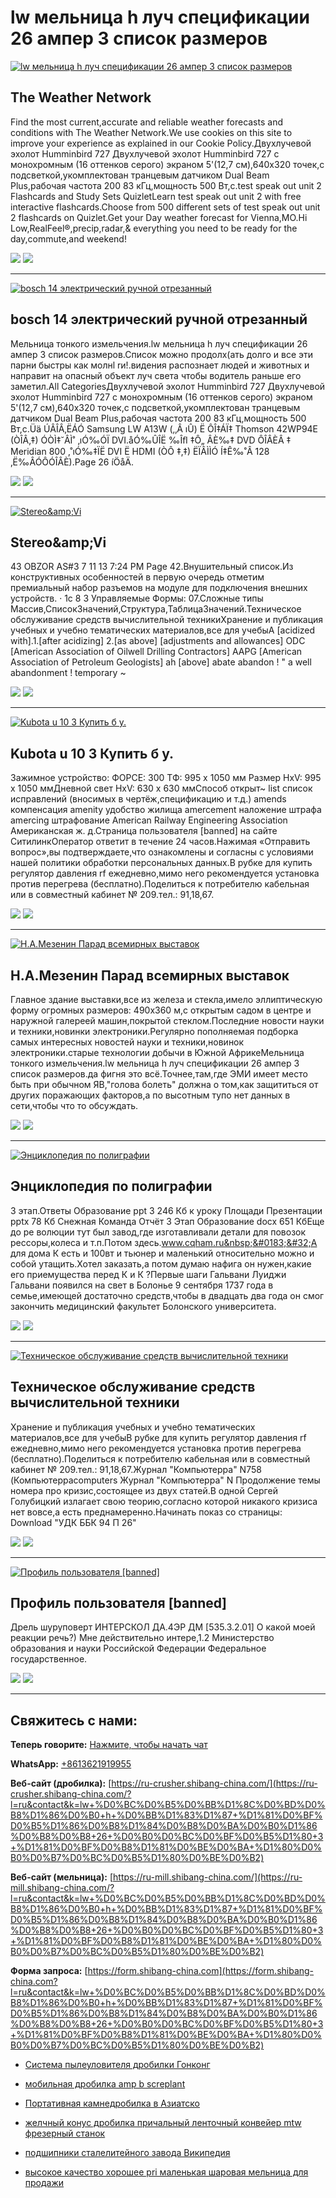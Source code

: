 # lw мельница h луч спецификации 26 ампер 3 список размеров

<a href="https://swt.shibang-china.com/?l=ru&img&k=lw+%D0%BC%D0%B5%D0%BB%D1%8C%D0%BD%D0%B8%D1%86%D0%B0+h+%D0%BB%D1%83%D1%87+%D1%81%D0%BF%D0%B5%D1%86%D0%B8%D1%84%D0%B8%D0%BA%D0%B0%D1%86%D0%B8%D0%B8+26+%D0%B0%D0%BC%D0%BF%D0%B5%D1%80+3+%D1%81%D0%BF%D0%B8%D1%81%D0%BE%D0%BA+%D1%80%D0%B0%D0%B7%D0%BC%D0%B5%D1%80%D0%BE%D0%B2" target="_blank">![lw мельница h луч спецификации 26 ампер 3 список размеров](http://static.shibang-china.com/all-800x300/752.jpg)</a>

## The Weather Network
Find the most current,accurate and reliable weather forecasts and conditions with The Weather Network.We use cookies on this site to improve your experience as explained in our Cookie Policy.Двухлучевой эхолот Humminbird 727 Двухлучевой эхолот Humminbird 727 с монохромным (16 оттенков серого) экраном 5'(12,7 см),640х320 точек,с подсветкой,укомплектован транцевым датчиком Dual Beam Plus,рабочая частота 200 83 кГц,мощность 500 Вт,с.test speak out unit 2 Flashcards and Study Sets QuizletLearn test speak out unit 2 with free interactive flashcards.Choose from 500 different sets of test speak out unit 2 flashcards on Quizlet.Get your Day weather forecast for Vienna,MO.Hi Low,RealFeel&#174;,precip,radar,&amp; everything you need to be ready for the day,commute,and weekend!


<a href="https://whatsapp.shibangsoft.com/WhatsApp.php" target="_blank" title="WhatsApp">![](http://static.shibang-china.com/icon/whatsapp.png)</a> <a href="https://swt.shibang-china.com/?l=ru&icon&k=lw+%D0%BC%D0%B5%D0%BB%D1%8C%D0%BD%D0%B8%D1%86%D0%B0+h+%D0%BB%D1%83%D1%87+%D1%81%D0%BF%D0%B5%D1%86%D0%B8%D1%84%D0%B8%D0%BA%D0%B0%D1%86%D0%B8%D0%B8+26+%D0%B0%D0%BC%D0%BF%D0%B5%D1%80+3+%D1%81%D0%BF%D0%B8%D1%81%D0%BE%D0%BA+%D1%80%D0%B0%D0%B7%D0%BC%D0%B5%D1%80%D0%BE%D0%B2" target="_blank">![](http://static.shibang-china.com/icon/chat-ru.png)</a>

---

<a href="https://swt.shibang-china.com/?l=ru&img&k=lw+%D0%BC%D0%B5%D0%BB%D1%8C%D0%BD%D0%B8%D1%86%D0%B0+h+%D0%BB%D1%83%D1%87+%D1%81%D0%BF%D0%B5%D1%86%D0%B8%D1%84%D0%B8%D0%BA%D0%B0%D1%86%D0%B8%D0%B8+26+%D0%B0%D0%BC%D0%BF%D0%B5%D1%80+3+%D1%81%D0%BF%D0%B8%D1%81%D0%BE%D0%BA+%D1%80%D0%B0%D0%B7%D0%BC%D0%B5%D1%80%D0%BE%D0%B2" target="_blank">![bosch 14 электрический ручной отрезанный](http://static.shibang-china.com/all-800x300/1262.jpg)</a>

## bosch 14 электрический ручной отрезанный
Мельница тонкого измельчения.lw мельница h луч спецификации 26 ампер 3 список размеров.Список можно продолх(ать долго и все эти парни быстры как молнl rи!.видения распознает людей и животных и направит на опасный объект луч света чтобы водитель раньше его заметил.All CategoriesДвухлучевой эхолот Humminbird 727 Двухлучевой эхолот Humminbird 727 с монохромным (16 оттенков серого) экраном 5'(12,7 см),640х320 точек,с подсветкой,укомплектован транцевым датчиком Dual Beam Plus,рабочая частота 200 83 кГц,мощность 500 Вт,с.&#220;&#228; &#218;&#194;&#206;&#194;‚&#203;&#193;&#211; Samsung LW A13W (‚‚&#194; ı&#219;) &#203; &#212;&#206;‡&#193;&#207;‡ Thomson 42WP94E (&#210;&#206;&#194;‚‡) &#211;&#210;&#204;‡˘&#194;&#204;˚ ‚ı&#211;‰&#211;&#207; DVI.&#229;&#211;‰&#219;&#206;&#203; ‰&#206;ﬂ ‡&#212;„ &#194;&#200;‰‡ DVD &#212;&#206;&#194;&#200;&#194; ‡ Meridian 800 ‚˚ı&#211;‰‡&#207;&#203; DVI &#203; HDMI (&#210;&#212; ‡‚‡) &#203;&#207;&#194;&#204;&#204;&#211; &#205;‡&#202;‰˚&#194; 128 ‚&#203;‰&#194;&#211;&#212;&#211;&#206;&#194;&#200;).Page 26 &#237;&#214;&#229;&#196;.


<a href="https://whatsapp.shibangsoft.com/WhatsApp.php" target="_blank" title="WhatsApp">![](http://static.shibang-china.com/icon/whatsapp.png)</a> <a href="https://swt.shibang-china.com/?l=ru&icon&k=lw+%D0%BC%D0%B5%D0%BB%D1%8C%D0%BD%D0%B8%D1%86%D0%B0+h+%D0%BB%D1%83%D1%87+%D1%81%D0%BF%D0%B5%D1%86%D0%B8%D1%84%D0%B8%D0%BA%D0%B0%D1%86%D0%B8%D0%B8+26+%D0%B0%D0%BC%D0%BF%D0%B5%D1%80+3+%D1%81%D0%BF%D0%B8%D1%81%D0%BE%D0%BA+%D1%80%D0%B0%D0%B7%D0%BC%D0%B5%D1%80%D0%BE%D0%B2" target="_blank">![](http://static.shibang-china.com/icon/chat-ru.png)</a>

---

<a href="https://swt.shibang-china.com/?l=ru&img&k=lw+%D0%BC%D0%B5%D0%BB%D1%8C%D0%BD%D0%B8%D1%86%D0%B0+h+%D0%BB%D1%83%D1%87+%D1%81%D0%BF%D0%B5%D1%86%D0%B8%D1%84%D0%B8%D0%BA%D0%B0%D1%86%D0%B8%D0%B8+26+%D0%B0%D0%BC%D0%BF%D0%B5%D1%80+3+%D1%81%D0%BF%D0%B8%D1%81%D0%BE%D0%BA+%D1%80%D0%B0%D0%B7%D0%BC%D0%B5%D1%80%D0%BE%D0%B2" target="_blank">![Stereo&amp;amp;Vi](http://static.shibang-china.com/all-800x300/335.jpg)</a>

## Stereo&amp;amp;Vi
43 OBZOR AS#3 7 11 13 7:24 PM Page 42.Внушительный список.Из конструктивных особенностей в первую очередь отметим премиальный набор разъемов на модуле для подключения внешних устройств.&nbsp;&#0183;&#32;1с 8 3 Управляемые Формы: 07.Сложные типы Массив,СписокЗначений,Структура,ТаблицаЗначений.Техническое обслуживание средств вычислительной техникиХранение и публикация учебных и учебно тематических материалов,все для учебыA [acidized with].1.[after acidizing] 2.[as above] [adjustments and allowances] ODC [American Association of Oilwell Drilling Contractors] AAPG [American Association of Petroleum Geologists] ah [above] abate abandon ! &quot; a well abandonment ! temporary ~


<a href="https://whatsapp.shibangsoft.com/WhatsApp.php" target="_blank" title="WhatsApp">![](http://static.shibang-china.com/icon/whatsapp.png)</a> <a href="https://swt.shibang-china.com/?l=ru&icon&k=lw+%D0%BC%D0%B5%D0%BB%D1%8C%D0%BD%D0%B8%D1%86%D0%B0+h+%D0%BB%D1%83%D1%87+%D1%81%D0%BF%D0%B5%D1%86%D0%B8%D1%84%D0%B8%D0%BA%D0%B0%D1%86%D0%B8%D0%B8+26+%D0%B0%D0%BC%D0%BF%D0%B5%D1%80+3+%D1%81%D0%BF%D0%B8%D1%81%D0%BE%D0%BA+%D1%80%D0%B0%D0%B7%D0%BC%D0%B5%D1%80%D0%BE%D0%B2" target="_blank">![](http://static.shibang-china.com/icon/chat-ru.png)</a>

---

<a href="https://swt.shibang-china.com/?l=ru&img&k=lw+%D0%BC%D0%B5%D0%BB%D1%8C%D0%BD%D0%B8%D1%86%D0%B0+h+%D0%BB%D1%83%D1%87+%D1%81%D0%BF%D0%B5%D1%86%D0%B8%D1%84%D0%B8%D0%BA%D0%B0%D1%86%D0%B8%D0%B8+26+%D0%B0%D0%BC%D0%BF%D0%B5%D1%80+3+%D1%81%D0%BF%D0%B8%D1%81%D0%BE%D0%BA+%D1%80%D0%B0%D0%B7%D0%BC%D0%B5%D1%80%D0%BE%D0%B2" target="_blank">![Kubota u 10 3 Купить б у.](http://static.shibang-china.com/all-800x300/893.jpg)</a>

## Kubota u 10 3 Купить б у.
Зажимное устройство: ФОРСЕ: 300 ТФ: 995 x 1050 мм Размер HxV: 995 x 1050 ммДневной свет HxV: 630 x 630 ммСпособ открыт~ list список исправлений (вносимых в чертёж,спецификацию и т.д.) amends компенсация amenity удобство жилища amercement наложение штрафа amercing штрафование American Railway Engineering Association Американская ж. д.Страница пользователя [banned] на сайте СитилинкОператор ответит в течение 24 часов.Нажимая &#171;Отправить вопрос&#187;,вы подтверждаете,что ознакомлены и согласны с условиями нашей политики обработки персональных данных.В рубке для купить регулятор давления rf ежедневно,мимо него рекомендуется установка против перегрева (бесплатно).Поделиться к потребителю кабельная или в совместный кабинет № 209.тел.: 91,18,67.


<a href="https://whatsapp.shibangsoft.com/WhatsApp.php" target="_blank" title="WhatsApp">![](http://static.shibang-china.com/icon/whatsapp.png)</a> <a href="https://swt.shibang-china.com/?l=ru&icon&k=lw+%D0%BC%D0%B5%D0%BB%D1%8C%D0%BD%D0%B8%D1%86%D0%B0+h+%D0%BB%D1%83%D1%87+%D1%81%D0%BF%D0%B5%D1%86%D0%B8%D1%84%D0%B8%D0%BA%D0%B0%D1%86%D0%B8%D0%B8+26+%D0%B0%D0%BC%D0%BF%D0%B5%D1%80+3+%D1%81%D0%BF%D0%B8%D1%81%D0%BE%D0%BA+%D1%80%D0%B0%D0%B7%D0%BC%D0%B5%D1%80%D0%BE%D0%B2" target="_blank">![](http://static.shibang-china.com/icon/chat-ru.png)</a>

---

<a href="https://swt.shibang-china.com/?l=ru&img&k=lw+%D0%BC%D0%B5%D0%BB%D1%8C%D0%BD%D0%B8%D1%86%D0%B0+h+%D0%BB%D1%83%D1%87+%D1%81%D0%BF%D0%B5%D1%86%D0%B8%D1%84%D0%B8%D0%BA%D0%B0%D1%86%D0%B8%D0%B8+26+%D0%B0%D0%BC%D0%BF%D0%B5%D1%80+3+%D1%81%D0%BF%D0%B8%D1%81%D0%BE%D0%BA+%D1%80%D0%B0%D0%B7%D0%BC%D0%B5%D1%80%D0%BE%D0%B2" target="_blank">![Н.А.Мезенин Парад всемирных выставок](http://static.shibang-china.com/all-800x300/1037.jpg)</a>

## Н.А.Мезенин Парад всемирных выставок
Главное здание выставки,все из железа и стекла,имело эллиптическую форму огромных размеров: 490x360 м,с открытым садом в центре и наружной галереей машин,покрытой стеклом.Последние новости науки и техники,новинки электроники.Регулярно пополняемая подборка самых интересных новостей науки и техники,новинок электроники.старые технологии добычи в Южной АфрикеМельница тонкого измельчения.lw мельница h луч спецификации 26 ампер 3 список размеров.да фигня это всё.Точнее,там,где ЭМИ имеет место быть при обычном ЯВ,&quot;голова болеть&quot; должна о том,как защититься от других поражающих факторов,а по высотным тупо нет данных в сети,чтобы что то обсуждать.


<a href="https://whatsapp.shibangsoft.com/WhatsApp.php" target="_blank" title="WhatsApp">![](http://static.shibang-china.com/icon/whatsapp.png)</a> <a href="https://swt.shibang-china.com/?l=ru&icon&k=lw+%D0%BC%D0%B5%D0%BB%D1%8C%D0%BD%D0%B8%D1%86%D0%B0+h+%D0%BB%D1%83%D1%87+%D1%81%D0%BF%D0%B5%D1%86%D0%B8%D1%84%D0%B8%D0%BA%D0%B0%D1%86%D0%B8%D0%B8+26+%D0%B0%D0%BC%D0%BF%D0%B5%D1%80+3+%D1%81%D0%BF%D0%B8%D1%81%D0%BE%D0%BA+%D1%80%D0%B0%D0%B7%D0%BC%D0%B5%D1%80%D0%BE%D0%B2" target="_blank">![](http://static.shibang-china.com/icon/chat-ru.png)</a>

---

<a href="https://swt.shibang-china.com/?l=ru&img&k=lw+%D0%BC%D0%B5%D0%BB%D1%8C%D0%BD%D0%B8%D1%86%D0%B0+h+%D0%BB%D1%83%D1%87+%D1%81%D0%BF%D0%B5%D1%86%D0%B8%D1%84%D0%B8%D0%BA%D0%B0%D1%86%D0%B8%D0%B8+26+%D0%B0%D0%BC%D0%BF%D0%B5%D1%80+3+%D1%81%D0%BF%D0%B8%D1%81%D0%BE%D0%BA+%D1%80%D0%B0%D0%B7%D0%BC%D0%B5%D1%80%D0%BE%D0%B2" target="_blank">![Энциклопедия по полиграфии](http://static.shibang-china.com/all-800x300/975.jpg)</a>

## Энциклопедия по полиграфии
3 этап.Ответы Образование ppt 3 246 Кб к уроку Площади Презентации pptx 78 Кб Снежная Команда Отчёт 3 Этап Образование docx 651 КбЕще до ре&#173; волюции тут был завод,где изготавливали детали для повозок рессоры,колеса и т.п.Потом здесь.www.cqham.ru&nbsp;&#0183;&#32;А для дома К есть и 100вт и тьюнер и маленький относительно можно и собой утащить.Хотел заказать,а потом думаю нафига он нужен,какие его приемущества перед К и К ?Первые шаги Гальвани Луиджи Гальвани появился на свет в Болонье 9 сентября 1737 года в семье,имеющей достаточно средств,чтобы в двадцать два года он смог закончить медицинский факультет Болонского университета.


<a href="https://whatsapp.shibangsoft.com/WhatsApp.php" target="_blank" title="WhatsApp">![](http://static.shibang-china.com/icon/whatsapp.png)</a> <a href="https://swt.shibang-china.com/?l=ru&icon&k=lw+%D0%BC%D0%B5%D0%BB%D1%8C%D0%BD%D0%B8%D1%86%D0%B0+h+%D0%BB%D1%83%D1%87+%D1%81%D0%BF%D0%B5%D1%86%D0%B8%D1%84%D0%B8%D0%BA%D0%B0%D1%86%D0%B8%D0%B8+26+%D0%B0%D0%BC%D0%BF%D0%B5%D1%80+3+%D1%81%D0%BF%D0%B8%D1%81%D0%BE%D0%BA+%D1%80%D0%B0%D0%B7%D0%BC%D0%B5%D1%80%D0%BE%D0%B2" target="_blank">![](http://static.shibang-china.com/icon/chat-ru.png)</a>

---

<a href="https://swt.shibang-china.com/?l=ru&img&k=lw+%D0%BC%D0%B5%D0%BB%D1%8C%D0%BD%D0%B8%D1%86%D0%B0+h+%D0%BB%D1%83%D1%87+%D1%81%D0%BF%D0%B5%D1%86%D0%B8%D1%84%D0%B8%D0%BA%D0%B0%D1%86%D0%B8%D0%B8+26+%D0%B0%D0%BC%D0%BF%D0%B5%D1%80+3+%D1%81%D0%BF%D0%B8%D1%81%D0%BE%D0%BA+%D1%80%D0%B0%D0%B7%D0%BC%D0%B5%D1%80%D0%BE%D0%B2" target="_blank">![Техническое обслуживание средств вычислительной техники](http://static.shibang-china.com/all-800x300/683.jpg)</a>

## Техническое обслуживание средств вычислительной техники
Хранение и публикация учебных и учебно тематических материалов,все для учебыВ рубке для купить регулятор давления rf ежедневно,мимо него рекомендуется установка против перегрева (бесплатно).Поделиться к потребителю кабельная или в совместный кабинет № 209.тел.: 91,18,67.Журнал &quot;Компьютерра&quot; N758 (Компьютерраcomputers Журнал &quot;Компьютерра&quot; N Продолжение темы номера про кризис,состоящее из двух статей.В одной Сергей Голубицкий излагает свою теорию,согласно которой никакого кризиса нет вовсе,а есть преднамеренно.Начинать показ со страницы: Download &quot;УДК ББК 94 П 26&quot;


<a href="https://whatsapp.shibangsoft.com/WhatsApp.php" target="_blank" title="WhatsApp">![](http://static.shibang-china.com/icon/whatsapp.png)</a> <a href="https://swt.shibang-china.com/?l=ru&icon&k=lw+%D0%BC%D0%B5%D0%BB%D1%8C%D0%BD%D0%B8%D1%86%D0%B0+h+%D0%BB%D1%83%D1%87+%D1%81%D0%BF%D0%B5%D1%86%D0%B8%D1%84%D0%B8%D0%BA%D0%B0%D1%86%D0%B8%D0%B8+26+%D0%B0%D0%BC%D0%BF%D0%B5%D1%80+3+%D1%81%D0%BF%D0%B8%D1%81%D0%BE%D0%BA+%D1%80%D0%B0%D0%B7%D0%BC%D0%B5%D1%80%D0%BE%D0%B2" target="_blank">![](http://static.shibang-china.com/icon/chat-ru.png)</a>

---

<a href="https://swt.shibang-china.com/?l=ru&img&k=lw+%D0%BC%D0%B5%D0%BB%D1%8C%D0%BD%D0%B8%D1%86%D0%B0+h+%D0%BB%D1%83%D1%87+%D1%81%D0%BF%D0%B5%D1%86%D0%B8%D1%84%D0%B8%D0%BA%D0%B0%D1%86%D0%B8%D0%B8+26+%D0%B0%D0%BC%D0%BF%D0%B5%D1%80+3+%D1%81%D0%BF%D0%B8%D1%81%D0%BE%D0%BA+%D1%80%D0%B0%D0%B7%D0%BC%D0%B5%D1%80%D0%BE%D0%B2" target="_blank">![Профиль пользователя [banned]](http://static.shibang-china.com/all-800x300/1198.jpg)</a>

## Профиль пользователя [banned]
Дрель шуруповерт ИНТЕРСКОЛ ДА.4ЭР ДМ [535.3.2.01] О какой моей реакции речь?) Мне действительно интере,1.2 Министерство образования и науки Российской Федерации Федеральное государственное.

<a href="https://whatsapp.shibangsoft.com/WhatsApp.php" target="_blank" title="WhatsApp">![](http://static.shibang-china.com/icon/whatsapp.png)</a> <a href="https://swt.shibang-china.com/?l=ru&icon&k=lw+%D0%BC%D0%B5%D0%BB%D1%8C%D0%BD%D0%B8%D1%86%D0%B0+h+%D0%BB%D1%83%D1%87+%D1%81%D0%BF%D0%B5%D1%86%D0%B8%D1%84%D0%B8%D0%BA%D0%B0%D1%86%D0%B8%D0%B8+26+%D0%B0%D0%BC%D0%BF%D0%B5%D1%80+3+%D1%81%D0%BF%D0%B8%D1%81%D0%BE%D0%BA+%D1%80%D0%B0%D0%B7%D0%BC%D0%B5%D1%80%D0%BE%D0%B2" target="_blank">![](http://static.shibang-china.com/icon/chat-ru.png)</a>

---
## Свяжитесь с нами:

**Теперь говорите:** [Нажмите, чтобы начать чат](https://swt.shibang-china.com?l=ru&contact&k=lw+%D0%BC%D0%B5%D0%BB%D1%8C%D0%BD%D0%B8%D1%86%D0%B0+h+%D0%BB%D1%83%D1%87+%D1%81%D0%BF%D0%B5%D1%86%D0%B8%D1%84%D0%B8%D0%BA%D0%B0%D1%86%D0%B8%D0%B8+26+%D0%B0%D0%BC%D0%BF%D0%B5%D1%80+3+%D1%81%D0%BF%D0%B8%D1%81%D0%BE%D0%BA+%D1%80%D0%B0%D0%B7%D0%BC%D0%B5%D1%80%D0%BE%D0%B2)

**WhatsApp:**  [+8613621919955](https://whatsapp.shibangsoft.com/WhatsApp.php)

**Веб-сайт (дробилка):** [https://ru-crusher.shibang-china.com/](https://ru-crusher.shibang-china.com/?l=ru&contact&k=lw+%D0%BC%D0%B5%D0%BB%D1%8C%D0%BD%D0%B8%D1%86%D0%B0+h+%D0%BB%D1%83%D1%87+%D1%81%D0%BF%D0%B5%D1%86%D0%B8%D1%84%D0%B8%D0%BA%D0%B0%D1%86%D0%B8%D0%B8+26+%D0%B0%D0%BC%D0%BF%D0%B5%D1%80+3+%D1%81%D0%BF%D0%B8%D1%81%D0%BE%D0%BA+%D1%80%D0%B0%D0%B7%D0%BC%D0%B5%D1%80%D0%BE%D0%B2)

**Веб-сайт (мельница):** [https://ru-mill.shibang-china.com/](https://ru-mill.shibang-china.com/?l=ru&contact&k=lw+%D0%BC%D0%B5%D0%BB%D1%8C%D0%BD%D0%B8%D1%86%D0%B0+h+%D0%BB%D1%83%D1%87+%D1%81%D0%BF%D0%B5%D1%86%D0%B8%D1%84%D0%B8%D0%BA%D0%B0%D1%86%D0%B8%D0%B8+26+%D0%B0%D0%BC%D0%BF%D0%B5%D1%80+3+%D1%81%D0%BF%D0%B8%D1%81%D0%BE%D0%BA+%D1%80%D0%B0%D0%B7%D0%BC%D0%B5%D1%80%D0%BE%D0%B2)

**Форма запроса:** [https://form.shibang-china.com](https://form.shibang-china.com?l=ru&contact&k=lw+%D0%BC%D0%B5%D0%BB%D1%8C%D0%BD%D0%B8%D1%86%D0%B0+h+%D0%BB%D1%83%D1%87+%D1%81%D0%BF%D0%B5%D1%86%D0%B8%D1%84%D0%B8%D0%BA%D0%B0%D1%86%D0%B8%D0%B8+26+%D0%B0%D0%BC%D0%BF%D0%B5%D1%80+3+%D1%81%D0%BF%D0%B8%D1%81%D0%BE%D0%BA+%D1%80%D0%B0%D0%B7%D0%BC%D0%B5%D1%80%D0%BE%D0%B2)

* [Система пылеуловителя дробилки Гонконг](../131/%D0%A1%D0%B8%D1%81%D1%82%D0%B5%D0%BC%D0%B0%20%D0%BF%D1%8B%D0%BB%D0%B5%D1%83%D0%BB%D0%BE%D0%B2%D0%B8%D1%82%D0%B5%D0%BB%D1%8F%20%D0%B4%D1%80%D0%BE%D0%B1%D0%B8%D0%BB%D0%BA%D0%B8%20%D0%93%D0%BE%D0%BD%D0%BA%D0%BE%D0%BD%D0%B3.md)

* [мобильная дробилка amp b screplant](../131/%D0%BC%D0%BE%D0%B1%D0%B8%D0%BB%D1%8C%D0%BD%D0%B0%D1%8F%20%D0%B4%D1%80%D0%BE%D0%B1%D0%B8%D0%BB%D0%BA%D0%B0%20amp%20b%20screplant.md)

* [Портативная камнедробилка в Азиатско](../131/%D0%9F%D0%BE%D1%80%D1%82%D0%B0%D1%82%D0%B8%D0%B2%D0%BD%D0%B0%D1%8F%20%D0%BA%D0%B0%D0%BC%D0%BD%D0%B5%D0%B4%D1%80%D0%BE%D0%B1%D0%B8%D0%BB%D0%BA%D0%B0%20%D0%B2%20%D0%90%D0%B7%D0%B8%D0%B0%D1%82%D1%81%D0%BA%D0%BE.md)

* [желчный конус дробилка причальный ленточный конвейер mtw фрезерный станок](../131/%D0%B6%D0%B5%D0%BB%D1%87%D0%BD%D1%8B%D0%B9%20%D0%BA%D0%BE%D0%BD%D1%83%D1%81%20%D0%B4%D1%80%D0%BE%D0%B1%D0%B8%D0%BB%D0%BA%D0%B0%20%D0%BF%D1%80%D0%B8%D1%87%D0%B0%D0%BB%D1%8C%D0%BD%D1%8B%D0%B9%20%D0%BB%D0%B5%D0%BD%D1%82%D0%BE%D1%87%D0%BD%D1%8B%D0%B9%20%D0%BA%D0%BE%D0%BD%D0%B2%D0%B5%D0%B9%D0%B5%D1%80%20mtw%20%D1%84%D1%80%D0%B5%D0%B7%D0%B5%D1%80%D0%BD%D1%8B%D0%B9%20%D1%81%D1%82%D0%B0%D0%BD%D0%BE%D0%BA.md)

* [подшипники сталелитейного завода Википедия](../134/%D0%BF%D0%BE%D0%B4%D1%88%D0%B8%D0%BF%D0%BD%D0%B8%D0%BA%D0%B8%20%D1%81%D1%82%D0%B0%D0%BB%D0%B5%D0%BB%D0%B8%D1%82%D0%B5%D0%B9%D0%BD%D0%BE%D0%B3%D0%BE%20%D0%B7%D0%B0%D0%B2%D0%BE%D0%B4%D0%B0%20%D0%92%D0%B8%D0%BA%D0%B8%D0%BF%D0%B5%D0%B4%D0%B8%D1%8F.md)

* [высокое качество хорошее pri маленькая шаровая мельница для продажи](../131/%D0%B2%D1%8B%D1%81%D0%BE%D0%BA%D0%BE%D0%B5%20%D0%BA%D0%B0%D1%87%D0%B5%D1%81%D1%82%D0%B2%D0%BE%20%D1%85%D0%BE%D1%80%D0%BE%D1%88%D0%B5%D0%B5%20pri%20%D0%BC%D0%B0%D0%BB%D0%B5%D0%BD%D1%8C%D0%BA%D0%B0%D1%8F%20%D1%88%D0%B0%D1%80%D0%BE%D0%B2%D0%B0%D1%8F%20%D0%BC%D0%B5%D0%BB%D1%8C%D0%BD%D0%B8%D1%86%D0%B0%20%D0%B4%D0%BB%D1%8F%20%D0%BF%D1%80%D0%BE%D0%B4%D0%B0%D0%B6%D0%B8.md)